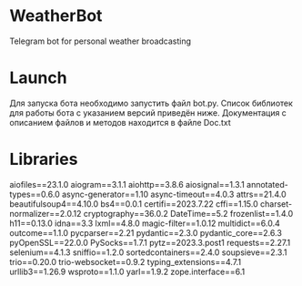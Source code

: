 # WeatherBot
Telegram bot for personal weather broadcasting

# Launch
Для запуска бота необходимо запустить файл bot.py. Список библиотек для работы бота с указанием версий приведён ниже. Документация с описанием файлов и методов находится в файле Doc.txt

# Libraries
aiofiles==23.1.0
aiogram==3.1.1
aiohttp==3.8.6
aiosignal==1.3.1
annotated-types==0.6.0
async-generator==1.10
async-timeout==4.0.3
attrs==21.4.0
beautifulsoup4==4.10.0
bs4==0.0.1
certifi==2023.7.22
cffi==1.15.0
charset-normalizer==2.0.12
cryptography==36.0.2
DateTime==5.2
frozenlist==1.4.0
h11==0.13.0
idna==3.3
lxml==4.8.0
magic-filter==1.0.12
multidict==6.0.4
outcome==1.1.0
pycparser==2.21
pydantic==2.3.0
pydantic_core==2.6.3
pyOpenSSL==22.0.0
PySocks==1.7.1
pytz==2023.3.post1
requests==2.27.1
selenium==4.1.3
sniffio==1.2.0
sortedcontainers==2.4.0
soupsieve==2.3.1
trio==0.20.0
trio-websocket==0.9.2
typing_extensions==4.7.1
urllib3==1.26.9
wsproto==1.1.0
yarl==1.9.2
zope.interface==6.1

